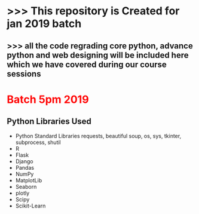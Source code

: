 <h1>
>>> This repository is Created for jan 2019 batch
</h1>
<h2> 
>>> all the code regrading core python, advance python and web designing will be included here which we have covered during our course sessions
</h2>

<h1 style='color:red'>Batch 5pm 2019</h1>

<h2>Python Libraries Used</h2>

<ul>
<li>Python Standard Libraries requests, beautiful soup, os, sys, tkinter, subprocess, shutil</li>
<li>R</li>
<li>Flask</li>
<li>Django</li>
<li>Pandas</li>
<li>NumPy</li>
<li>MatplotLib</li>
<li>Seaborn</li>
<li>plotly</li>
<li>Scipy</li>
<li>Scikit-Learn</li>
</ul>

